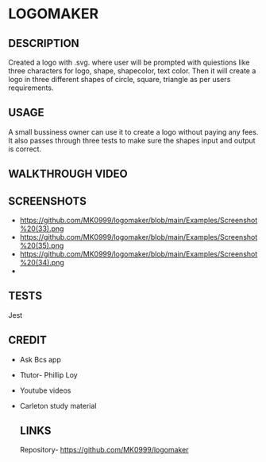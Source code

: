 
# LOGOMAKER

## DESCRIPTION
Created a logo with .svg. where user will be prompted with quiestions like three characters for logo, shape, shapecolor, text color. Then it will create a logo in three different shapes of circle, square, triangle as per users requirements.

## USAGE
A small bussiness owner can use it to create a logo without paying any fees. It also passes through three tests to make sure the shapes input and output is correct.

## WALKTHROUGH VIDEO

## SCREENSHOTS
- https://github.com/MK0999/logomaker/blob/main/Examples/Screenshot%20(33).png
- https://github.com/MK0999/logomaker/blob/main/Examples/Screenshot%20(35).png
- https://github.com/MK0999/logomaker/blob/main/Examples/Screenshot%20(34).png
- 

## TESTS
Jest

## CREDIT
- Ask Bcs app
- Ttutor- Phillip Loy
- Youtube videos
- Carleton study material

  ## LINKS
  Repository- https://github.com/MK0999/logomaker

